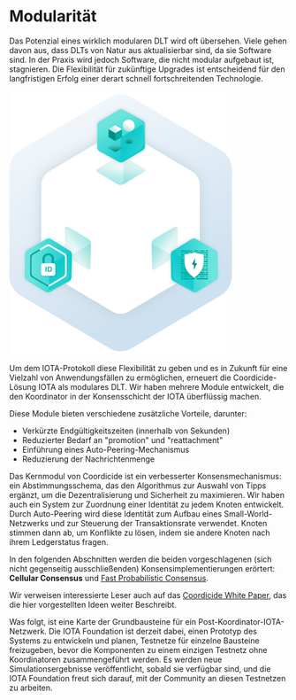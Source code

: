 # Modularität

Das Potenzial eines wirklich modularen DLT wird oft übersehen. Viele gehen davon aus, dass DLTs von Natur aus aktualisierbar sind, da sie Software sind. In der Praxis wird jedoch Software, die nicht modular aufgebaut ist, stagnieren. Die Flexibilität für zukünftige Upgrades ist entscheidend für den langfristigen Erfolg einer derart schnell fortschreitenden Technologie.

![03_hexagon-modularity](assets/03_hexagon-modularity.png)

Um dem IOTA-Protokoll diese Flexibilität zu geben und es in Zukunft für eine Vielzahl von Anwendungsfällen zu ermöglichen, erneuert die Coordicide-Lösung IOTA als modulares DLT. Wir haben mehrere Module entwickelt, die den Koordinator in der Konsensschicht der IOTA überflüssig machen.

Diese Module bieten verschiedene zusätzliche Vorteile, darunter:

- Verkürzte Endgültigkeitszeiten (innerhalb von Sekunden)
- Reduzierter Bedarf an "promotion" und "reattachment"
- Einführung eines Auto-Peering-Mechanismus
- Reduzierung der Nachrichtenmenge

Das Kernmodul von Coordicide ist ein verbesserter Konsensmechanismus: ein Abstimmungsschema, das den Algorithmus zur Auswahl von Tipps ergänzt, um die Dezentralisierung und Sicherheit zu maximieren. Wir haben auch ein System zur Zuordnung einer Identität zu jedem Knoten entwickelt. Durch Auto-Peering wird diese Identität zum Aufbau eines Small-World-Netzwerks und zur Steuerung der Transaktionsrate verwendet. Knoten stimmen dann ab, um Konflikte zu lösen, indem sie andere Knoten nach ihrem Ledgerstatus fragen.

In den folgenden Abschnitten werden die beiden vorgeschlagenen (sich nicht gegenseitig ausschließenden) Konsensimplementierungen erörtert: **Cellular Consensus** und [Fast Probabilistic Consensus](https://arxiv.org/pdf/1905.10895.pdf).


Wir verweisen interessierte Leser auch auf das [Coordicide White Paper](https://files.iota.org/papers/Coordicide_WP.pdf), das die hier vorgestellten Ideen weiter Beschreibt.

Was folgt, ist eine Karte der Grundbausteine für ein Post-Koordinator-IOTA-Netzwerk. Die IOTA Foundation ist derzeit dabei, einen Prototyp des Systems zu entwickeln und planen, Testnetze für einzelne Bausteine freizugeben, bevor die Komponenten zu einem einzigen Testnetz ohne Koordinatoren zusammengeführt werden. Es werden neue Simulationsergebnisse veröffentlicht, sobald sie verfügbar sind, und die IOTA Foundation freut sich darauf, mit der Community an diesen Testnetzen zu arbeiten.